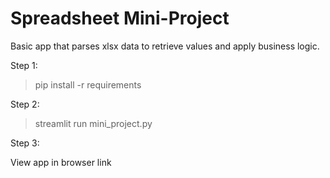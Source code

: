 # Spreadsheet Mini-Project

Basic app that parses xlsx data to retrieve values and apply business logic.

Step 1:

> pip install -r requirements

Step 2: 

> streamlit run mini_project.py

Step 3:

View app in browser link